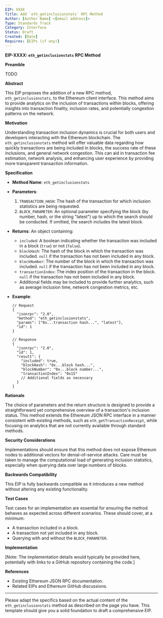 ```yaml
---
EIP: XXXX
Title: Add `eth_getinclusionstats` RPC Method
Author: [Author Name] <[email address]>
Type: Standards Track
Category: Interface
Status: Draft
Created: [Date]
Requires: [EIPs (if any)]
---
```


**EIP-XXXX: `eth_getinclusionstats` RPC Method**

**Preamble**

TODO

**Abstract**

This EIP proposes the addition of a new RPC method, `eth_getinclusionstats`, to the Ethereum client interface. This method aims to provide analytics on the inclusion of transactions within blocks, offering insights into transaction finality, inclusion rates, and potentially congestion patterns on the network.

**Motivation**

Understanding transaction inclusion dynamics is crucial for both users and developers interacting with the Ethereum blockchain. The `eth_getinclusionstats` method will offer valuable data regarding how quickly transactions are being included in blocks, the success rate of these inclusions, and general network congestion. This can aid in transaction fee estimation, network analysis, and enhancing user experience by providing more transparent transaction information.

**Specification**

-   **Method Name**: `eth_getinclusionstats`

-   **Parameters**:

    1. `TRANSACTION_HASH`: The hash of the transaction for which inclusion statistics are being requested.
    2. `BLOCK_PARAMETER`: An optional parameter specifying the block (by number, hash, or the string "latest") up to which the search should be conducted. If omitted, the search includes the latest block.

-   **Returns**: An object containing:

    -   `included`: A boolean indicating whether the transaction was included in a block (`true`) or not (`false`).
    -   `blockHash`: The hash of the block in which the transaction was included. `null` if the transaction has not been included in any block.
    -   `blockNumber`: The number of the block in which the transaction was included. `null` if the transaction has not been included in any block.
    -   `transactionIndex`: The index position of the transaction in the block. `null` if the transaction has not been included in any block.
    -   Additional fields may be included to provide further analytics, such as average inclusion time, network congestion metrics, etc.

-   **Example**:

    ```
    // Request
    {
      "jsonrpc": "2.0",
      "method": "eth_getinclusionstats",
      "params": ["0x...transaction hash...", "latest"],
      "id": 1
    }

    // Response
    {
      "jsonrpc": "2.0",
      "id": 1,
      "result": {
        "included": true,
        "blockHash": "0x...block hash...",
        "blockNumber": "0x...block number...",
        "transactionIndex": "0x15"
        // Additional fields as necessary
      }
    }
    ```

**Rationale**

The choice of parameters and the return structure is designed to provide a straightforward yet comprehensive overview of a transaction's inclusion status. This method extends the Ethereum JSON RPC interface in a manner consistent with existing methods, such as `eth_getTransactionReceipt`, while focusing on analytics that are not currently available through standard methods.

**Security Considerations**

Implementations should ensure that this method does not expose Ethereum nodes to additional vectors for denial-of-service attacks. Care must be taken to manage the computational load of generating inclusion statistics, especially when querying data over large numbers of blocks.

**Backwards Compatibility**

This EIP is fully backwards compatible as it introduces a new method without altering any existing functionality.

**Test Cases**

Test cases for an implementation are essential for ensuring the method behaves as expected across different scenarios. These should cover, at a minimum:

-   A transaction included in a block.
-   A transaction not yet included in any block.
-   Querying with and without the `BLOCK_PARAMETER`.

**Implementation**

[Note: The implementation details would typically be provided here, potentially with links to a GitHub repository containing the code.]

**References**

-   Existing Ethereum JSON RPC documentation.
-   Related EIPs and Ethereum GitHub discussions.

---

Please adapt the specifics based on the actual content of the `eth_getinclusionstats` method as described on the page you have. This template should give you a solid foundation to draft a comprehensive EIP.
